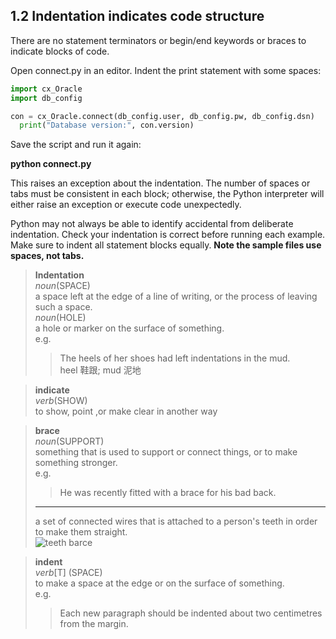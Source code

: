 ## 1.2 Indentation indicates code structure
There are no statement terminators or begin/end keywords or braces to indicate blocks of code.

Open connect.py in an editor. Indent the print statement with some spaces:
``` Python
import cx_Oracle
import db_config

con = cx_Oracle.connect(db_config.user, db_config.pw, db_config.dsn)
  print("Database version:", con.version)
```  
Save the script and run it again:

**python connect.py**  

This raises an exception about the indentation. The number of spaces or tabs must be consistent in each block; 
otherwise, the Python interpreter will either raise an exception or execute code unexpectedly.

Python may not always be able to identify accidental from deliberate indentation. 
Check your indentation is correct before running each example. 
Make sure to indent all statement blocks equally. 
**Note the sample files use spaces, not tabs.**    
> **Indentation**  
> _noun_(SPACE)  
> a space left at the edge of a line of writing, or the process of leaving such a space.  
> _noun_(HOLE)  
> a hole or marker on the surface of something.  
> e.g.  
>> The heels of her shoes had left indentations in the mud.  
>> heel 鞋跟;  mud 泥地  
>>   
  
> **indicate**  
> _verb_(SHOW)  
> to show, point ,or make clear in another way  
>   

> **brace**  
> _noun_(SUPPORT)  
> something that is used to support or connect things, or to make something stronger.  
> e.g.  
>> He was recently fitted with a brace for his bad back.  
>  ---  
> a set of connected wires that is attached to a person's teeth in order to make them straight.  
> ![teeth barce](https://dictionary.cambridge.org/images/thumb/brace_noun_003_00248.jpg?version=5.0.155)  
> 

> **indent**  
> _verb_\[T] (SPACE)  
> to make a space at the edge or on the surface of something.  
> e.g.  
>> Each new paragraph should be indented about two centimetres from the margin.
